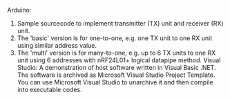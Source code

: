 Arduino:
1. Sample sourcecode to implement transmitter (TX) unit and receiver (RX) unit.
2. The 'basic' version is for one-to-one, e.g. one TX unit to one RX unit using similar address value.
3. The 'multi' version is for many-to-one, e.g. up to 6 TX units to one RX unit using 6 addresses with nRF24L01+ logical datapipe method.
Visual Studio:
A demonstration of host software written in Visual Basic .NET. The software is archived as Microsoft Visual Studio Project Template. You can use Microsoft Visual Studio to unarchive it and then compile into executable codes.
